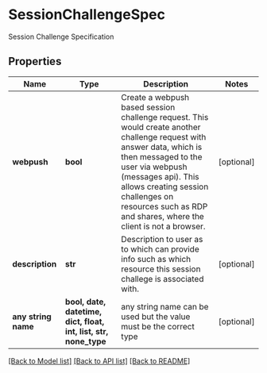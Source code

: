 # SessionChallengeSpec

Session Challenge Specification

## Properties
Name | Type | Description | Notes
------------ | ------------- | ------------- | -------------
**webpush** | **bool** | Create a webpush based session challenge request. This would  create another challenge request with answer data, which is then messaged to the user via webpush (messages api). This allows creating session challenges on resources such as RDP and shares, where the client is not a browser.  | [optional] 
**description** | **str** | Description to user as to which can provide info such as which resource this session challege is associated with.  | [optional] 
**any string name** | **bool, date, datetime, dict, float, int, list, str, none_type** | any string name can be used but the value must be the correct type | [optional]

[[Back to Model list]](../README.md#documentation-for-models) [[Back to API list]](../README.md#documentation-for-api-endpoints) [[Back to README]](../README.md)


